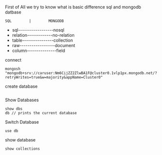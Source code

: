 First of All we try to know what is basic difference sql and mongodb datbase


    SQL        |        MONGODB
  - sql------------------nosql
  - relation-------------no-relation
  - table----------------collection
  - raw------------------document
  - column---------------field




connect
```
mongosh "mongodb+srv://caruser:Nm6CijZZ2ZlwBA1F@cluster0.1vlp1px.mongodb.net/?retryWrites=true&w=majority&appName=Cluster0"
```
create database
```

```

Show Databases
```
show dbs
db // prints the current database
```
Switch Database
```
use db
```
show database
```
show collections
```
